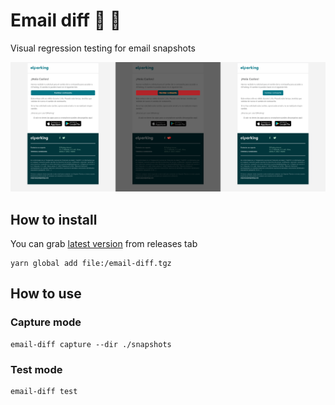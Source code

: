# Email diff :email: :eyes:

Visual regression testing for email snapshots

![Screenshot](screenshot.png)

## How to install

You can grab [latest version](https://github.com/ElParking/email-diff/releases/latest) from releases tab

```
yarn global add file:/email-diff.tgz
```

## How to use

### Capture mode

```
email-diff capture --dir ./snapshots
```

### Test mode

```
email-diff test
```
